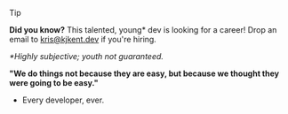 > [!TIP]
> **Did you know?** This talented, young* dev is looking for a career! Drop an email to kris@kjkent.dev if you're hiring.
>
> _*Highly subjective; youth not guaranteed._


**"We do things not because they are easy, but because we thought they were going to be easy."**
  - Every developer, ever.
